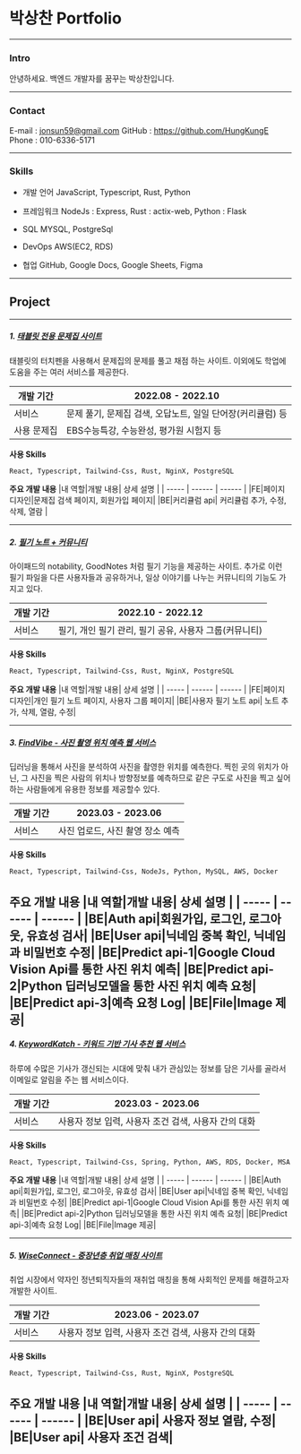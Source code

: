 # 박상찬 Portfolio
---
### Intro
안녕하세요. 백엔드 개발자를 꿈꾸는 박상찬입니다.

---

### Contact
E-mail : jonsun59@gmail.com
GitHub : https://github.com/HungKungE
Phone : 010-6336-5171

---

### Skills
- 개발 언어
JavaScript, Typescript, Rust, Python

- 프레임워크
NodeJs : Express,  Rust : actix-web, Python : Flask

- SQL
MYSQL, PostgreSql

- DevOps
AWS(EC2, RDS)

- 협업
GitHub, Google Docs, Google Sheets, Figma

---

## Project

---

##### 1. [태블릿 전용 문제집 사이트]()

태블릿의 터치펜을 사용해서 문제집의 문제를 풀고 채점 하는 사이트.
이외에도 학업에 도움을 주는 여러 서비스를 제공한다.

| 개발 기간 | 2022.08 - 2022.10 |
| ------ | ------ |
| 서비스 | 문제 풀기, 문제집 검색, 오답노트, 일일 단어장(커리큘럼) 등 |
| 사용 문제집 | EBS수능특강, 수능완성, 평가원 시험지 등 |

**사용 Skills**
```sh
React, Typescript, Tailwind-Css, Rust, NginX, PostgreSQL
```

**주요 개발 내용**
|내 역할|개발 내용| 상세 설명 |
| ----- | ------ | ------ |
|FE|페이지 디자인|문제집 검색 페이지, 회원가입 페이지|
|BE|커리큘럼 api| 커리큘럼 추가, 수정, 삭제, 열람 |

---

##### 2. [필기 노트 + 커뮤니티]()

아이패드의 notability, GoodNotes 처럼 필기 기능을 제공하는 사이트.
추가로 이런 필기 파일을 다른 사용자들과 공유하거나,
일상 이야기를 나누는 커뮤니티의 기능도 가지고 있다.

| 개발 기간 | 2022.10 - 2022.12 |
| ------ | ------ |
| 서비스 | 필기, 개인 필기 관리, 필기 공유, 사용자 그룹(커뮤니티)|

**사용 Skills**
```sh
React, Typescript, Tailwind-Css, Rust, NginX, PostgreSQL
```

**주요 개발 내용**
|내 역할|개발 내용| 상세 설명 |
| ----- | ------ | ------ |
|FE|페이지 디자인|개인 필기 노트 페이지, 사용자 그룹 페이지|
|BE|사용자 필기 노트 api| 노트 추가, 삭제, 열람, 수정|

---

##### 3. [FindVibe - 사진 촬영 위치 예측 웹 서비스]()

딥러닝을 통해서 사진을 분석하여 사진을 촬영한 위치를 예측한다.
찍힌 곳의 위치가 아닌, 그 사진을 찍은 사람의 위치나 방향정보를
예측하므로 같은 구도로 사진을 찍고 싶어하는 사람들에게
유용한 정보를 제공할수 있다.

|개발 기간 | 2023.03 - 2023.06|
| ------ | ------ |
|서비스 | 사진 업로드, 사진 촬영 장소 예측 | 

**사용 Skills**
```sh
React, Typescript, Tailwind-Css, NodeJs, Python, MySQL, AWS, Docker
```

**주요 개발 내용**
|내 역할|개발 내용| 상세 설명 |
| ----- | ------ | ------ |
|BE|Auth api|회원가입, 로그인, 로그아웃, 유효성 검사|
|BE|User api|닉네임 중복 확인, 닉네임과 비밀번호 수정|
|BE|Predict api-1|Google Cloud Vision Api를 통한 사진 위치 예측|
|BE|Predict api-2|Python 딥러닝모델을 통한 사진 위치 예측 요청|
|BE|Predict api-3|예측 요청 Log|
|BE|File|Image 제공|
---

##### 4. [KeywordKatch - 키워드 기반 기사 추천 웹 서비스]()
하루에 수많은 기사가 갱신되는 시대에 맞춰
내가 관심있는 정보를 담은 기사를 골라서 이메일로 알림을 주는
웹 서비스이다.

|개발 기간 | 2023.03 - 2023.06|
| ------ | ------ |
|서비스 | 사용자 정보 입력, 사용자 조건 검색, 사용자 간의 대화| 

**사용 Skills**
```sh
React, Typescript, Tailwind-Css, Spring, Python, AWS, RDS, Docker, MSA
```

**주요 개발 내용**
|내 역할|개발 내용| 상세 설명 |
| ----- | ------ | ------ |
|BE|Auth api|회원가입, 로그인, 로그아웃, 유효성 검사|
|BE|User api|닉네임 중복 확인, 닉네임과 비밀번호 수정|
|BE|Predict api-1|Google Cloud Vision Api를 통한 사진 위치 예측|
|BE|Predict api-2|Python 딥러닝모델을 통한 사진 위치 예측 요청|
|BE|Predict api-3|예측 요청 Log|
|BE|File|Image 제공|

---

##### 5. [WiseConnect - 중장년층 취업 매칭 사이트]()

취업 시장에서 약자인 정년퇴직자들의 재취업 매칭을 통해 사회적인 문제를 해결하고자 개발한 사이트.

|개발 기간 | 2023.06 - 2023.07|
| ------ | ------ |
|서비스 | 사용자 정보 입력, 사용자 조건 검색, 사용자 간의 대화| 

**사용 Skills**
```sh
React, Typescript, Tailwind-Css, Rust, NginX, PostgreSQL
```

**주요 개발 내용**
|내 역할|개발 내용| 상세 설명 |
| ----- | ------ | ------ |
|BE|User api| 사용자 정보 열람, 수정|
|BE|User api| 사용자 조건 검색|
---
